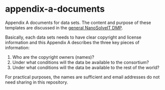 # appendix-a-documents

Appendix A documents for data sets. The content and purpose of these templates are
discussed in the [general NanoSolveIT DMP](https://github.com/NanoSolveIT/dmp/blob/rebrand/NanoSolveIT/DMP.md).

Basically, each data sets needs to have clear copyright and license information and
this Appendix A describes the three key pieces of information:

1. Who are the copyright owners (names)?
2. Under what conditions will the data be available to the consortium?
3. Under what conditions will the data be available to the rest of the world?

For practical purposes, the names are sufficient and email addresses do not
need sharing in this repository.

